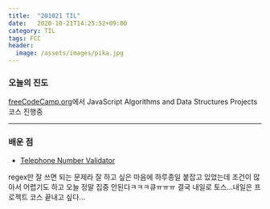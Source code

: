 ```yaml
---
title:  "201021 TIL"
date:   2020-10-21T14:25:52+09:00
category: TIL
tags: FCC
header:
  image: /assets/images/pika.jpg
---
```


<h3>오늘의 진도</h3>

[freeCodeCamp.org](https://www.freecodecamp.org/)에서 JavaScript Algorithms and Data Structures Projects 코스 진행중

<hr>

<h3>배운 점</h3>

 - [Telephone Number Validator](https://www.freecodecamp.org/learn/javascript-algorithms-and-data-structures/javascript-algorithms-and-data-structures-projects/telephone-number-validator)

regex만 잘 쓰면 되는 문제라 잘 하고 싶은 마음에 하루종일 붙잡고 있었는데 조건이 많아서 어렵기도 하고 오늘 정말 집중 안된다ㅋㅋㅋ큐ㅠㅠㅠ 결국 내일로 토스...내일은 프로젝트 코스 끝내고 싶다...